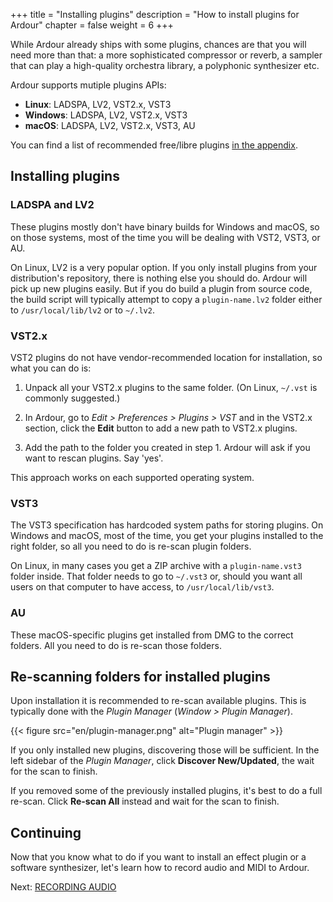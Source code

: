 +++
title = "Installing plugins"
description = "How to install plugins for Ardour"
chapter = false
weight = 6
+++

While Ardour already ships with some plugins, chances are that you will need
more than that: a more sophisticated compressor or reverb, a sampler that
can play a high-quality orchestra library, a polyphonic synthesizer etc.

Ardour supports mutiple plugins APIs:

- **Linux**: LADSPA, LV2, VST2.x, VST3
- **Windows**: LADSPA, LV2, VST2.x, VST3
- **macOS**: LADSPA, LV2, VST2.x, VST3, AU

You can find a list of recommended free/libre plugins
[in the appendix](../../appendices/plugins/).

## Installing plugins

### LADSPA and LV2

These plugins mostly don't have binary builds for Windows and macOS, so on
those systems, most of the time you will be dealing with VST2, VST3, or AU.

On Linux, LV2 is a very popular option. If you only install plugins from your
distribution's repository, there is nothing else you should do. Ardour will
pick up new plugins easily. But if you do build a plugin from source code, the
build script will typically attempt to copy a `plugin-name.lv2` folder either
to `/usr/local/lib/lv2` or to `~/.lv2`.

### VST2.x

VST2 plugins do not have vendor-recommended location for installation, so what
you can do is:

1. Unpack all your VST2.x plugins to the same folder. (On Linux, `~/.vst` is
commonly suggested.)

2. In Ardour, go to _Edit > Preferences > Plugins > VST_ and in the VST2.x
section, click the **Edit** button to add a new path to VST2.x plugins.

3. Add the path to the folder you created in step 1. Ardour will ask if you
want to rescan plugins. Say 'yes'.

This approach works on each supported operating system.

### VST3

The VST3 specification has hardcoded system paths for storing plugins. On
Windows and macOS, most of the time, you get your plugins installed to the
right folder, so all you need to do is re-scan plugin folders.

On Linux, in many cases you get a ZIP archive with a `plugin-name.vst3` folder
inside. That folder needs to go to `~/.vst3` or, should you want all users on
that computer to have access, to `/usr/local/lib/vst3`.

### AU

These macOS-specific plugins get installed from DMG to the correct folders.
All you need to do is re-scan those folders.

## Re-scanning folders for installed plugins

Upon installation it is recommended to re-scan available plugins. This is
typically done with the _Plugin Manager_ (_Window > Plugin Manager_).

{{< figure src="en/plugin-manager.png" alt="Plugin manager" >}}

If you only installed new plugins, discovering those will be sufficient. In
the left sidebar of the _Plugin Manager_, click **Discover New/Updated**, the
wait for the scan to finish.

If you removed some of the previously installed plugins, it's best to do a
full re-scan. Click **Re-scan All** instead and wait for the scan to finish.

## Continuing

Now that you know what to do if you want to install an effect plugin or a
software synthesizer, let's learn how to record audio and MIDI to Ardour.

Next: [RECORDING AUDIO](../../recording/recording-audio/)